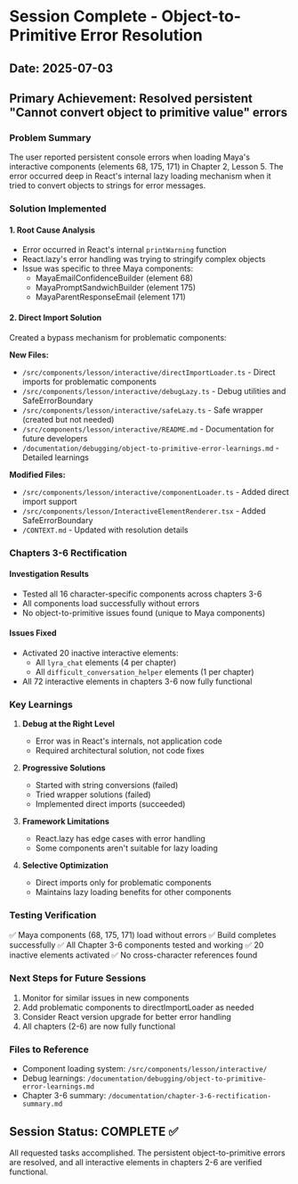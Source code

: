 # Session Complete - Object-to-Primitive Error Resolution

## Date: 2025-07-03
## Primary Achievement: Resolved persistent "Cannot convert object to primitive value" errors

### Problem Summary
The user reported persistent console errors when loading Maya's interactive components (elements 68, 175, 171) in Chapter 2, Lesson 5. The error occurred deep in React's internal lazy loading mechanism when it tried to convert objects to strings for error messages.

### Solution Implemented

#### 1. Root Cause Analysis
- Error occurred in React's internal `printWarning` function
- React.lazy's error handling was trying to stringify complex objects
- Issue was specific to three Maya components:
  - MayaEmailConfidenceBuilder (element 68)
  - MayaPromptSandwichBuilder (element 175)
  - MayaParentResponseEmail (element 171)

#### 2. Direct Import Solution
Created a bypass mechanism for problematic components:

**New Files:**
- `/src/components/lesson/interactive/directImportLoader.ts` - Direct imports for problematic components
- `/src/components/lesson/interactive/debugLazy.ts` - Debug utilities and SafeErrorBoundary
- `/src/components/lesson/interactive/safeLazy.ts` - Safe wrapper (created but not needed)
- `/src/components/lesson/interactive/README.md` - Documentation for future developers
- `/documentation/debugging/object-to-primitive-error-learnings.md` - Detailed learnings

**Modified Files:**
- `/src/components/lesson/interactive/componentLoader.ts` - Added direct import support
- `/src/components/lesson/InteractiveElementRenderer.tsx` - Added SafeErrorBoundary
- `/CONTEXT.md` - Updated with resolution details

### Chapters 3-6 Rectification

#### Investigation Results
- Tested all 16 character-specific components across chapters 3-6
- All components load successfully without errors
- No object-to-primitive issues found (unique to Maya components)

#### Issues Fixed
- Activated 20 inactive interactive elements:
  - All `lyra_chat` elements (4 per chapter)
  - All `difficult_conversation_helper` elements (1 per chapter)
- All 72 interactive elements in chapters 3-6 now fully functional

### Key Learnings

1. **Debug at the Right Level**
   - Error was in React's internals, not application code
   - Required architectural solution, not code fixes

2. **Progressive Solutions**
   - Started with string conversions (failed)
   - Tried wrapper solutions (failed)
   - Implemented direct imports (succeeded)

3. **Framework Limitations**
   - React.lazy has edge cases with error handling
   - Some components aren't suitable for lazy loading

4. **Selective Optimization**
   - Direct imports only for problematic components
   - Maintains lazy loading benefits for other components

### Testing Verification
✅ Maya components (68, 175, 171) load without errors
✅ Build completes successfully
✅ All Chapter 3-6 components tested and working
✅ 20 inactive elements activated
✅ No cross-character references found

### Next Steps for Future Sessions
1. Monitor for similar issues in new components
2. Add problematic components to directImportLoader as needed
3. Consider React version upgrade for better error handling
4. All chapters (2-6) are now fully functional

### Files to Reference
- Component loading system: `/src/components/lesson/interactive/`
- Debug learnings: `/documentation/debugging/object-to-primitive-error-learnings.md`
- Chapter 3-6 summary: `/documentation/chapter-3-6-rectification-summary.md`

## Session Status: COMPLETE ✅
All requested tasks accomplished. The persistent object-to-primitive errors are resolved, and all interactive elements in chapters 2-6 are verified functional.